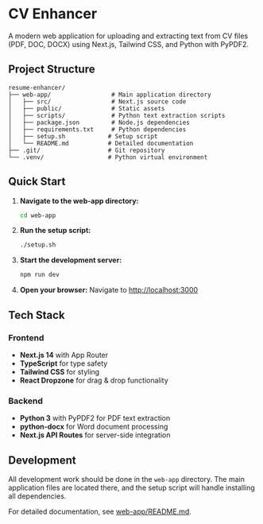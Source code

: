# CV Enhancer

A modern web application for uploading and extracting text from CV files (PDF, DOC, DOCX) using Next.js, Tailwind CSS, and Python with PyPDF2.

## Project Structure

```
resume-enhancer/
├── web-app/                 # Main application directory
│   ├── src/                 # Next.js source code
│   ├── public/              # Static assets
│   ├── scripts/             # Python text extraction scripts
│   ├── package.json         # Node.js dependencies
│   ├── requirements.txt     # Python dependencies
│   ├── setup.sh            # Setup script
│   └── README.md           # Detailed documentation
├── .git/                   # Git repository
└── .venv/                  # Python virtual environment
```

## Quick Start

1. **Navigate to the web-app directory:**
   ```bash
   cd web-app
   ```

2. **Run the setup script:**
   ```bash
   ./setup.sh
   ```

3. **Start the development server:**
   ```bash
   npm run dev
   ```

4. **Open your browser:**
   Navigate to [http://localhost:3000](http://localhost:3000)

## Tech Stack

### Frontend
- **Next.js 14** with App Router
- **TypeScript** for type safety
- **Tailwind CSS** for styling
- **React Dropzone** for drag & drop functionality

### Backend
- **Python 3** with PyPDF2 for PDF text extraction
- **python-docx** for Word document processing
- **Next.js API Routes** for server-side integration

## Development

All development work should be done in the `web-app` directory. The main application files are located there, and the setup script will handle installing all dependencies.

For detailed documentation, see [web-app/README.md](web-app/README.md).
